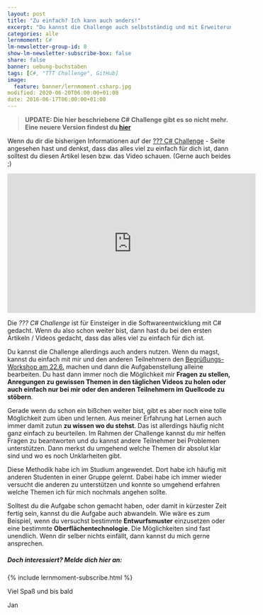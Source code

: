 ```yaml
---
layout: post
title: "Zu einfach? Ich kann auch anders!"
excerpt: "Du kannst die Challenge auch selbstständig und mit Erweiterung machen."
categories: alle
lernmoment: C#
lm-newsletter-group-id: 8
show-lm-newsletter-subscribe-box: false
share: false
banner: uebung-buchstaben
tags: [C#, "TTT Challenge", GitHub]
image:
  feature: banner/lernmoment.csharp.jpg
modified: 2020-06-20T06:00:00+01:00
date: 2016-06-17T06:00:00+01:00
---
```


> **UPDATE: Die hier beschriebene C# Challenge gibt es so nicht mehr. Eine neuere Version findest du [hier](/lernmail-kurse/wpf-tictactoe-fuer-einsteiger/)**

Wenn du dir die bisherigen Informationen auf der [??? C# Challenge](/csharp-challenge/) - Seite angesehen hast und denkst, dass das alles viel zu einfach für dich ist, dann solltest du diesen Artikel lesen bzw. das Video schauen. (Gerne auch beides ;)

<iframe width="560" height="315" src="https://www.youtube-nocookie.com/embed/ijFn544tH04" frameborder="0" allow="encrypted-media" allowfullscreen></iframe>

Die *??? C# Challenge* ist für Einsteiger in die Softwareentwicklung mit C# gedacht. Wenn du also schon weiter bist, dann hast du bei den ersten Artikeln / Videos gedacht, dass das alles viel zu einfach für dich ist.

Du kannst die Challenge allerdings auch anders nutzen. Wenn du magst, kannst du einfach mit mir und den anderen Teilnehmern den [Begrüßungs-Workshop am 22.6.](/csharp-challenge/der-ablauf/) machen und dann die Aufgabenstellung alleine bearbeiten. Du hast dann immer noch die Möglichkeit mir **Fragen zu stellen, Anregungen zu gewissen Themen in den täglichen Videos zu holen oder auch einfach nur bei mir oder den anderen Teilnehmern im Quellcode zu stöbern**.

Gerade wenn du schon ein bißchen weiter bist, gibt es aber noch eine tolle Möglichkeit zum üben und lernen. Aus meiner Erfahrung hat Lernen auch immer damit zutun **zu wissen wo du stehst**. Das ist allerdings häufig nicht ganz einfach zu beurteilen. Im Rahmen der Challenge kannst du mir helfen Fragen zu beantworten und du kannst andere Teilnehmer bei Problemen unterstützen. Dann merkst du umgehend welche Themen dir absolut klar sind und wo es noch Unklarheiten gibt.

Diese Methodik habe ich im Studium angewendet. Dort habe ich häufig mit anderen Studenten in einer Gruppe gelernt. Dabei habe ich immer wieder versucht die anderen zu unterstützen und konnte so umgehend erfahren welche Themen ich für mich nochmals angehen sollte.

Solltest du die Aufgabe schon gemacht haben, oder damit in kürzester Zeit fertig sein, kannst du die Aufgabe auch abwandeln. Wie wäre es zum Beispiel, wenn du versuchst bestimmte **Entwurfsmuster** einzusetzen oder eine bestimmte **Oberflächentechnologie**. Die Möglichkeiten sind fast unendlich. Wenn dir selber nichts einfällt, dann kannst du mich gerne ansprechen.

<div class="subscribe-notice">
  <h5>Doch interessiert? Melde dich hier an:</h5>
    {% include lernmoment-subscribe.html %}
</div>


Viel Spaß und bis bald

Jan
